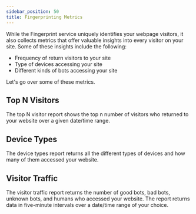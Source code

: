 ```yaml
---
sidebar_position: 50
title: Fingerprinting Metrics
---
```


While the Fingerprint service uniquely identifies your webpage visitors, it also collects metrics that offer valuable insights into every visitor on your site. Some of these insights include the following:

- Frequency of return visitors to your site
- Type of devices accessing your site
- Different kinds of bots accessing your site

Let's go over some of these metrics.

## Top N Visitors

The top N visitor report shows the top n number of visitors who returned to your website over a given date/time range.

## Device Types

The device types report returns all the different types of devices and how many of them accessed your website.

## Visitor Traffic

The visitor traffic report returns the number of good bots, bad bots, unknown bots, and humans who accessed your website. The report returns data in five-minute intervals over a date/time range of your choice.